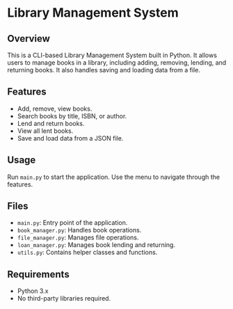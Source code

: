 # Library Management System

## Overview

This is a CLI-based Library Management System built in Python. It allows users to manage books in a library, including adding, removing, lending, and returning books. It also handles saving and loading data from a file.

## Features

- Add, remove, view books.
- Search books by title, ISBN, or author.
- Lend and return books.
- View all lent books.
- Save and load data from a JSON file.

## Usage

Run `main.py` to start the application. Use the menu to navigate through the features.

## Files

- `main.py`: Entry point of the application.
- `book_manager.py`: Handles book operations.
- `file_manager.py`: Manages file operations.
- `loan_manager.py`: Manages book lending and returning.
- `utils.py`: Contains helper classes and functions.

## Requirements

- Python 3.x
- No third-party libraries required.